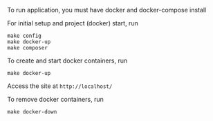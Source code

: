 To run application, you must have docker and docker-compose install

For initial setup and project (docker) start, run

```
make config
make docker-up
make composer
```

To create and start docker containers, run

```
make docker-up
```

Access the site at `http://localhost/`

To remove docker containers, run

```
make docker-down
```